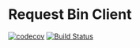 # Request Bin Client

[![codecov](https://codecov.io/gh/jaebradley/request-bin/branch/master/graph/badge.svg)](https://codecov.io/gh/jaebradley/request-bin)
[![Build Status](https://travis-ci.org/jaebradley/request-bin.svg?branch=master)](https://travis-ci.org/jaebradley/request-bin)
